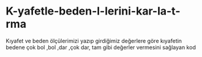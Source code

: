 # K-yafetle-beden-l-lerini-kar-la-t-rma
Kıyafet ve beden ölçülerimizi yazıp girdiğimiz değerlere göre kıyafetin bedene çok bol ,bol ,dar ,çok dar, tam gibi değerler vermesini sağlayan kod

